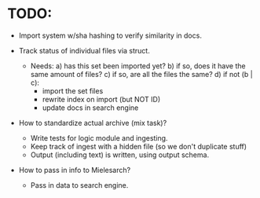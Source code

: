 # TODO:

- Import system w/sha hashing to verify similarity in docs.
- Track status of individual files via struct.

    - Needs:
    a) has this set been imported yet?
    b) if so, does it have the same amount of files?
    c) if so, are all the files the same?
    d) if not (b | c):
        - import the set files
        - rewrite index on import (but NOT ID)
        - update docs in search engine

- How to standardize actual archive (mix task)?
    - Write tests for logic module and ingesting.
    - Keep track of ingest with a hidden file (so we don't duplicate stuff)
    - Output (including text) is written, using output schema.

- How to pass in info to Mielesarch?
    - Pass in data to search engine.


